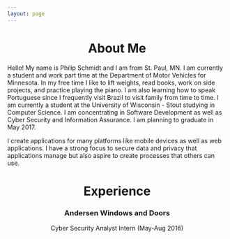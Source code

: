 ```yaml
---
layout: page
---
```


# <center> About Me </center>

Hello! My name is Philip Schmidt and I am from St. Paul, MN. I am currently a student and work part time at the Department of Motor Vehicles for Minnesota. In my free time I like to lift weights, read books, work on side projects, and practice playing the piano. I am also learning how to speak Portuguese since I frequently visit Brazil to visit family from time to time. I am currently a student at the University of Wisconsin - Stout studying in Computer Science. I am concentrating in Software Development as well as Cyber Security and Information Assurance. I am planning to graduate in May 2017.

I create applications for many platforms like mobile devices as well as web applications. I have a strong focus to secure data and privacy that applications manage but also aspire to create processes that others can use.

# <center> Experience </center>

### <center> Andersen Windows and Doors </center>
<center> Cyber Security Analyst Intern (May-Aug 2016) </center>

